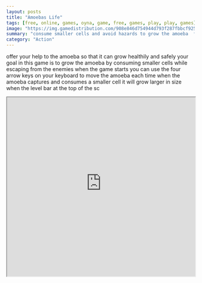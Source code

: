 ```yaml
---
layout: posts
title: "Amoebas Life"
tags: [free, online, games, oyna, game, free, games, play, play, games]
image: "https://img.gamedistribution.com/908e846d754944d793f287fbbcf925b0.jpg"
summary: "consume smaller cells and avoid hazards to grow the amoeba  free online games oyna game free games play play games"
category: "Action"
---
```


offer your help to the amoeba so that it can grow healthily and safely your goal in this game is to grow the amoeba by consuming smaller cells while escaping from the enemies when the game starts you can use the four arrow keys on your keyboard to move the amoeba each time when the amoeba captures and consumes a smaller cell it will grow larger in size when the level bar at the top of the sc

<iframe width="100%" height="480px;" src="https://html5.gamedistribution.com/908e846d754944d793f287fbbcf925b0/"></iframe>